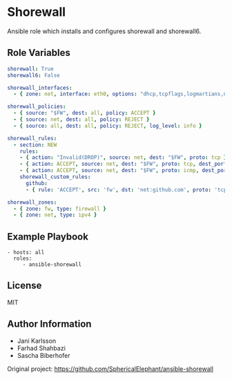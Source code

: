 Shorewall
=========

Ansible role which installs and configures shorewall and shorewall6.

Role Variables
--------------

```yaml
shorewall: True
shorewall6: False

shorewall_interfaces:
  - { zone: net, interface: eth0, options: "dhcp,tcpflags,logmartians,nosmurfs,sourceroute=0" }

shorewall_policies:
  - { source: "$FW", dest: all, policy: ACCEPT }
  - { source: net, dest: all, policy: REJECT }
  - { source: all, dest: all, policy: REJECT, log_level: info }

shorewall_rules:
  - section: NEW
    rules:
    - { action: "Invalid(DROP)", source: net, dest: "$FW", proto: tcp }
    - { action: ACCEPT, source: net, dest: "$FW", proto: tcp, dest_port: ssh }
    - { action: ACCEPT, source: net, dest: "$FW", proto: icmp, dest_port: echo-request }
    shorewall_custom_rules:
      github:
      - { rule: 'ACCEPT', src: 'fw', dst: 'net:github.com', proto: 'tcp', dport: '22,443', comment: 'Allow access to GitHub' }

shorewall_zones:
  - { zone: fw, type: firewall }
  - { zone: net, type: ipv4 }
```

Example Playbook
----------------

    - hosts: all
      roles:
         - ansible-shorewall

License
-------

MIT

Author Information
------------------

* Jani Karlsson
* Farhad Shahbazi
* Sascha Biberhofer

Original project: https://github.com/SphericalElephant/ansible-shorewall
